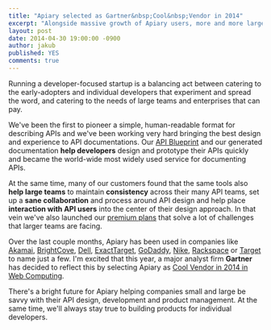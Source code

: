 ```yaml
---
title: "Apiary selected as Gartner&nbsp;Cool&nbsp;Vendor in 2014"
excerpt: "Alongside massive growth of Apiary users, more and more large companies use Apiary. Gartner has reflected this in their new selected of Cool Vendors for 2014"
layout: post
date: 2014-04-30 19:00:00 -0900
author: jakub
published: YES
comments: true
---
```


Running a developer-focused startup is a balancing act between catering to the early-adopters and individual developers that experiment and spread the word, and catering to the needs of large teams and enterprises that can pay.

We've been the first to pioneer a simple, human-readable format for describing APIs and we've been working very hard bringing the best design and experience to API documentations. Our [API Blueprint][] and our generated documentation **help developers** design and prototype their APIs quickly and became the world-wide most widely used service for documenting APIs.

At the same time, many of our customers found that the same tools also **help large teams** to maintain **consistency** across their many API teams, set up a **sane collaboration** and process around API design and help place **interaction with API users** into the center of their design approach. In that vein we've also launched our [premium plans][] that solve a lot of challenges that larger teams are facing.

Over the last couple months, Apiary has been used in companies like [Akamai][], [BrightCove][], [Dell][], [ExactTarget][], [GoDaddy][], [Nike][], [Rackspace][] or [Target][] to name just a few. I'm excited that this year, a major analyst firm **Gartner** has decided to reflect this by selecting Apiary as [Cool Vendor in 2014 in Web Computing](https://www.gartner.com/doc/2718619/cool-vendors-web-computing-).

There's a bright future for Apiary helping companies small and large be savvy with their API design, development and product management. At the same time, we'll always stay true to building products for individual developers.

[API Blueprint]: http://apiblueprint.org/
[premium plans]: http://apiary.io/#plans

[Rackspace]: http://www.rackspace.com
[Akamai]: http://www.akamai.com/
[ExactTarget]: http://www.exacttarget.com/
[Target]: http://www.target.com/
[Nike]: http://www.nike.com/
[GoDaddy]: http://www.godaddy.com/
[BrightCove]: http://www.brightcove.com/
[Dell]: http://www.dell.com/